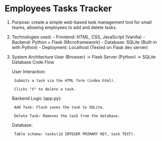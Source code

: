 # Employees Tasks Tracker
1. Purpose: create a simple web-based task management tool for small teams, allowing employees to add and delete tasks.
2. Technologies used:
        - Frontend: HTML, CSS, JavaScript (Vanilla)
        - Backend:	Python + Flask (Microframework)
        - Database:	SQLite (Built-in with Python)
        - Deployment:	Localhost (Tested on Flask dev server)
3. System Architecture
       User (Browser) → Flask Server (Python) → SQLite Database
Code Flow

    User Interaction:

        Submits a task via the HTML form (index.html).

        Clicks "X" to delete a task.

    Backend Logic (app.py):

        Add Task: Flask saves the task to SQLite.

        Delete Task: Removes the task from the database.

    Database:

        Table schema: tasks(id INTEGER PRIMARY KEY, task TEXT).

   
